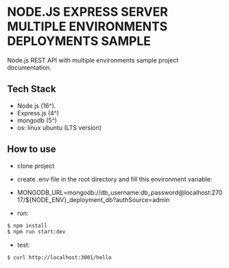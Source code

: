 # NODE.JS EXPRESS SERVER MULTIPLE ENVIRONMENTS DEPLOYMENTS SAMPLE

Node.js REST API with multiple environments sample project documentation.

## Tech Stack

- Node js (16^).
- Express.js (4^)
- mongodb (5^)
- os: linux ubuntu (LTS version)

## How to use

- clone project
- create .env file in the root directory and fill this environment variable:
- MONGODB_URL=mongodb://db_username:db_password@localhost:27017/${NODE_ENV}\_deployment_db?authSource=admin

- run:

```bash
$ npm install
$ npm run start:dev
```

- test:

```bash
$ curl http://localhost:3001/hello
```
